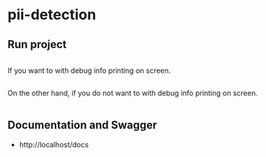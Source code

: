 # pii-detection

## Run project

```docker-compose build
```
If you want to with debug info printing on screen.
```docker-compose up
```

On the other hand, if you do not want to with debug info printing on screen.
```docker-compose up
```

## Documentation and Swagger
* http://localhost/docs
